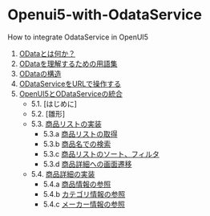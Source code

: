 Openui5-with-OdataService
=========================

How to integrate OdataService in OpenUI5

1. [ODataとは何か？](#whatisOdata)
1. [ODataを理解するための用語集](#vocabularies)
1. [ODataの構造](#basic)
1. [ODataServiceをURLで操作する](#manipulating)
1. [OpenUI5とODataServiceの統合](#openui5withodata)
	- 5.1. [はじめに]  
	- 5.2. [雛形]  
	- 5.3. [商品リストの実装](#productlist_impl)  
		* 5.3.a [商品リストの取得](#productlist)  
		* 5.3.b [商品名での検索](#search)  
		* 5.3.c [商品リストのソート、フィルタ](#sortandfilter)  
		* 5.3.d [商品詳細への画面遷移](#gotodetail)  
	- 5.4. [商品詳細の実装](#product_impl)  
		* 5.4.a [商品情報の参照](#product)  
		* 5.4.b [カテゴリ情報の参照](#category)  
		* 5.4.c [メーカー情報の参照](#supplier)  